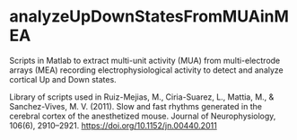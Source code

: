 # analyzeUpDownStatesFromMUAinMEA
Scripts in Matlab to extract multi-unit activity (MUA) from multi-electrode arrays (MEA) recording electrophysiological activity to detect and analyze cortical Up and Down states.

Library of scripts used in 
Ruiz-Mejias, M., Ciria-Suarez, L., Mattia, M., & Sanchez-Vives, M. V. (2011). 
Slow and fast rhythms generated in the cerebral cortex of the anesthetized mouse. 
Journal of Neurophysiology, 106(6), 2910–2921. https://doi.org/10.1152/jn.00440.2011
